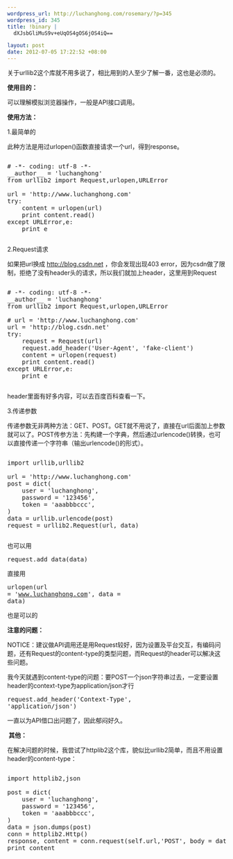 ```yaml
--- 
wordpress_url: http://luchanghong.com/rosemary/?p=345
wordpress_id: 345
title: !binary |
  dXJsbGliMuS9v+eUqOS4gOS6jOS4iQ==

layout: post
date: 2012-07-05 17:22:52 +08:00
---
```

关于urllib2这个库就不用多说了，相比用到的人至少了解一番，这也是必须的。

<strong>使用目的：</strong>

可以理解模拟浏览器操作，一般是API接口调用。

<strong>使用方法：</strong>

1.最简单的

此种方法是用过urlopen()函数直接请求一个url，得到response。
<pre><pre class="prettyprint">
# -*- coding: utf-8 -*-
__author__ = 'luchanghong'
from urllib2 import Request,urlopen,URLError

url = 'http://www.luchanghong.com'
try:
    content = urlopen(url)
    print content.read()
except URLError,e:
    print e
</pre></pre>
2.Request请求

如果把url换成 http://blog.csdn.net ，你会发现出现403 error，因为csdn做了限制，拒绝了没有header头的请求，所以我们就加上header，这里用到Request
<pre><pre class="prettyprint">
# -*- coding: utf-8 -*-
__author__ = 'luchanghong'
from urllib2 import Request,urlopen,URLError

# url = 'http://www.luchanghong.com'
url = 'http://blog.csdn.net'
try:
    request = Request(url)
    request.add_header('User-Agent', 'fake-client')
    content = urlopen(request)
    print content.read()
except URLError,e:
    print e
</pre></pre>
header里面有好多内容，可以去百度百科查看一下。

3.传递参数

传递参数无非两种方法：GET、POST。GET就不用说了，直接在url后面加上参数就可以了。POST传参方法：先构建一个字典，然后通过urlencode()转换，也可以直接传递一个字符串（输出urlencode()的形式）。
<pre><pre class="prettyprint">
import urllib,urllib2

url = 'http://www.luchanghong.com'
post = dict(
    user = 'luchanghong',
    password = '123456',
    token = 'aaabbbccc',
)
data = urllib.urlencode(post)
request = urllib2.Request(url, data)
</pre></pre>
也可以用<pre class="prettyprint">request.add_data(data)</pre>直接用<pre class="prettyprint">urlopen(url = 'www.luchanghong.com', data = data)</pre>也是可以的

<strong>注意的问题：</strong>

NOTICE：建议做API调用还是用Request较好，因为设置及平台交互，有编码问题，还有Request的content-type的类型问题，而Request的header可以解决这些问题。

我今天就遇到content-type的问题：要POST一个json字符串过去，一定要设置header的context-type为application/json才行<pre class="prettyprint">request.add_header('Context-Type', 'application/json')</pre>一直以为API借口出问题了，因此郁闷好久。

<strong> 其他：</strong>

在解决问题的时候，我尝试了httplib2这个库，貌似比urllib2简单，而且不用设置header的content-type：
<pre><pre class="prettyprint">
import httplib2,json

post = dict(
    user = 'luchanghong',
    password = '123456',
    token = 'aaabbbccc',
)
data = json.dumps(post)
conn = httplib2.Http()
response, content = conn.request(self.url,'POST', body = data)
print content
</pre></pre>
